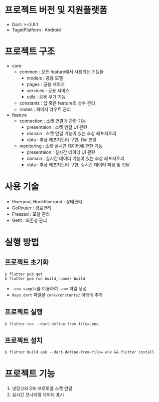 # 프로젝트 버전 및 지원플랫폼
- Dart: >=3.8.1
- TagetPlatform : Android

# 프로젝트 구조
- core
  - common : 모든 feature에서 사용되는 기능들
    - models : 공용 모델
    - pages : 공용 페이지
    - services : 공용 서비스
    - utils : 공용 부가 기능
  - constants : 앱 혹은 feature의 상수 관리
  - routes : 페이지 라우트 관리
- feature
  - connection : 소켓 연결에 관한 기능
    - presentaion : 소켓 연결 UI 관련
    - domain : 소켓 연결 기능이 있는 추상 레포지토리
    - data : 추상 레포지토리 구현, Dxi 연결
  - monitoring : 소켓 실시간 데이터에 관한 기능
    - presentaion : 실시간 데이터 UI 관련
    - domain : 실시간 데이터 기능이 있는 추상 레포지토리
    - data : 추상 레포지토리 구현, 실시간 데이터 파싱 및 전달

# 사용 기술
- Riverpod, HookRiverpod : 상태관리
- GoRouter : 경로관리
- Freezed : 모델 관리
- GetIt : 의존성 관리

# 실행 방법
## 프로젝트 초기화
```
$ flutter pub get
$ flutter pub run build_runner build
```
- `.env.sample`을 이용하여 `.env` 파일 생성
- `Keys.dart` 파일을 `core/constants/` 아래에 추가
## 프로젝트 실행
```
$ flutter run --dart-define-from-file=.env
```
## 프로젝트 설치
```
$ flutter build apk --dart-define-from-file=.env && flutter install
```

# 프로젝트 기능
1. 냉장고와 DXi 프로토콜 소켓 연결
2. 실시간 모니터링 데이터 표시